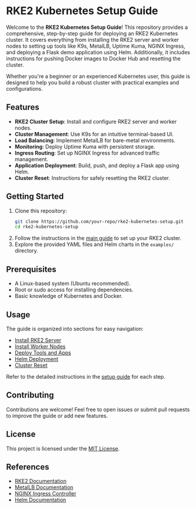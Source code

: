 # RKE2 Kubernetes Setup Guide

Welcome to the **RKE2 Kubernetes Setup Guide**! This repository provides a comprehensive, step-by-step guide for deploying an RKE2 Kubernetes cluster. It covers everything from installing the RKE2 server and worker nodes to setting up tools like K9s, MetalLB, Uptime Kuma, NGINX Ingress, and deploying a Flask demo application using Helm. Additionally, it includes instructions for pushing Docker images to Docker Hub and resetting the cluster.

Whether you're a beginner or an experienced Kubernetes user, this guide is designed to help you build a robust cluster with practical examples and configurations.

## Features
- **RKE2 Cluster Setup**: Install and configure RKE2 server and worker nodes.
- **Cluster Management**: Use K9s for an intuitive terminal-based UI.
- **Load Balancing**: Implement MetalLB for bare-metal environments.
- **Monitoring**: Deploy Uptime Kuma with persistent storage.
- **Ingress Routing**: Set up NGINX Ingress for advanced traffic management.
- **Application Deployment**: Build, push, and deploy a Flask app using Helm.
- **Cluster Reset**: Instructions for safely resetting the RKE2 cluster.

## Getting Started
1. Clone this repository:
   ```bash
   git clone https://github.com/your-repo/rke2-kubernetes-setup.git
   cd rke2-kubernetes-setup
   ```
2. Follow the instructions in the [main guide](docs/setup-guide.md) to set up your RKE2 cluster.
3. Explore the provided YAML files and Helm charts in the `examples/` directory.

## Prerequisites
- A Linux-based system (Ubuntu recommended).
- Root or sudo access for installing dependencies.
- Basic knowledge of Kubernetes and Docker.

## Usage
The guide is organized into sections for easy navigation:
- [Install RKE2 Server](#install-rke2-server)
- [Install Worker Nodes](#install-rke2-worker-node)
- [Deploy Tools and Apps](#install-metallb)
- [Helm Deployment](#deploy-flask-demo-app-with-helm)
- [Cluster Reset](#reset-rke2-cluster)

Refer to the detailed instructions in the [setup guide](docs/setup-guide.md) for each step.

## Contributing
Contributions are welcome! Feel free to open issues or submit pull requests to improve the guide or add new features.

## License
This project is licensed under the [MIT License](LICENSE).

## References
- [RKE2 Documentation](https://docs.rke2.io/)
- [MetalLB Documentation](https://metallb.universe.tf/)
- [NGINX Ingress Controller](https://kubernetes.github.io/ingress-nginx/)
- [Helm Documentation](https://helm.sh/docs/)
